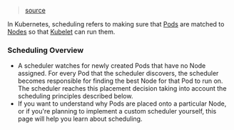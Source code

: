 > [source](https://kubernetes.io/docs/concepts/scheduling-eviction/kube-scheduler/)

In Kubernetes, scheduling refers to making sure that [Pods](https://kubernetes.io/docs/concepts/workloads/pods/) are matched to [Nodes](https://kubernetes.io/docs/concepts/architecture/nodes/) so that [Kubelet](https://kubernetes.io/docs/reference/generated/kubelet) can run them.

### Scheduling Overview
* A scheduler watches for newly created Pods that have no Node assigned. For every Pod that the scheduler discovers, the scheduler becomes responsible for finding the best Node for that Pod to run on. The scheduler reaches this placement decision taking into account the scheduling principles described below.
* If you want to understand why Pods are placed onto a particular Node, or if you're planning to implement a custom scheduler yourself, this page will help you learn about scheduling.
